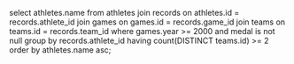 select
  athletes.name
from
  athletes
  join records on athletes.id = records.athlete_id
  join games on games.id = records.game_id
  join teams on teams.id = records.team_id
where
  games.year >= 2000
  and medal is not null
group by
  records.athlete_id
having
  count(DISTINCT teams.id) >= 2
order by
  athletes.name asc;
